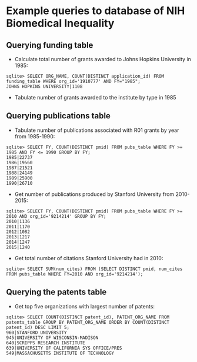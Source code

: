 Example queries to database of NIH Biomedical Inequality
========================================

Querying funding table
--------------------------

* Calculate total number of grants awarded to Johns Hopkins University in 1985:

```
sqlite> SELECT ORG_NAME, COUNT(DISTINCT application_id) FROM funding_table WHERE org_id='1910777' AND FY="1985";
JOHNS HOPKINS UNIVERSITY|1108
```

* Tabulate number of grants awarded to the institute by type in 1985

Querying publications table
--------------------------

* Tabulate number of publications associated with R01 grants by year from 1985-1990: 

```
sqlite> SELECT FY, COUNT(DISTINCT pmid) FROM pubs_table WHERE FY >= 1985 AND FY <= 1990 GROUP BY FY;
1985|22737
1986|19560
1987|21521
1988|24149
1989|25900
1990|26710
```

* Get number of publications produced by Stanford University from 2010-2015:

```
sqlite> SELECT FY, COUNT(DISTINCT pmid) FROM pubs_table WHERE FY >= 2010 AND org_id='9214214' GROUP BY FY;
2010|1136
2011|1170
2012|1082
2013|1217
2014|1247
2015|1240
```

* Get total number of citations Stanford University had in 2010:

```
sqlite> SELECT SUM(num_cites) FROM (SELECT DISTINCT pmid, num_cites FROM pubs_table WHERE FY=2010 AND org_id='9214214');
```

Querying the patents table
------------------------

* Get top five organizations with largest number of patents:

```
sqlite> SELECT COUNT(DISTINCT patent_id), PATENT_ORG_NAME FROM patents_table GROUP BY PATENT_ORG_NAME ORDER BY COUNT(DISTINCT patent_id) DESC LIMIT 5;
960|STANFORD UNIVERSITY
945|UNIVERSITY OF WISCONSIN-MADISON
640|SCRIPPS RESEARCH INSTITUTE
639|UNIVERSITY OF CALIFORNIA SYS OFFICE/PRES
549|MASSACHUSETTS INSTITUTE OF TECHNOLOGY
```
